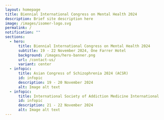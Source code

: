 ```yaml
---
layout: homepage
title: Biennial International Congress on Mental Health 2024
description: Brief site description here
image: /images/isomer-logo.svg
permalink: /
notification: ""
sections:
  - hero:
      title: Biennial International Congress on Mental Health 2024
      subtitle: 19 - 22 November 2024, One Farrer Hotel
      background: /images/hero-banner.png
      url: /contact-us/
      variant: center
  - infopic:
      title: Asian Congress of Schizophrenia 2024 (ACSR)
      id: infopic
      description: 19 - 20 November 2024
      alt: Image alt text
  - infopic:
      title: International Society of Addiction Medicine International C
      id: infopic
      description: 21 - 22 November 2024
      alt: Image alt text
---
```

